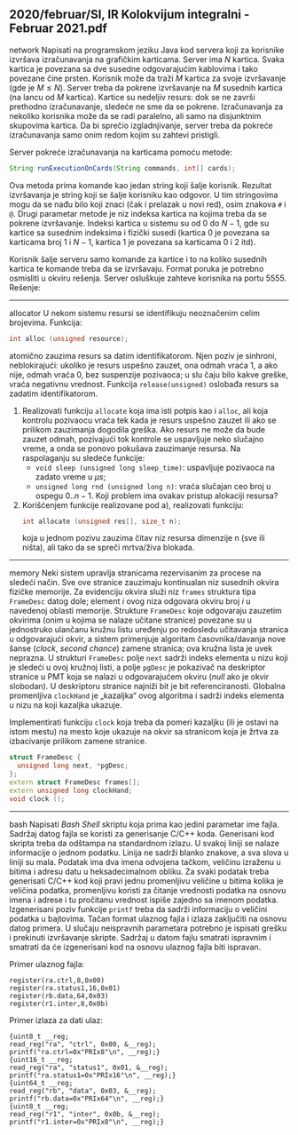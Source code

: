 2020/februar/SI, IR Kolokvijum integralni - Februar 2021.pdf
--------------------------------------------------------------------------------
network
Napisati  na  programskom  jeziku  Java  kod  servera  koji  za  korisnike  izvršava  izračunavanja  na 
grafičkim  karticama.  Server  ima $N$ kartica.  Svaka  kartica  je  povezana  sa  dve  susedne 
odgovarajućim kablovima i tako povezane čine prsten. Korisnik može da traži $M$ kartica za svoje 
izvršavanje (gde je $M \leq N$). Server treba da pokrene izvršavanje na $M$ susednih kartica (na lancu od 
$M$ kartica). Kartice su nedeljiv resurs: dok se ne završi prethodno izračunavanje, sledeće ne sme da 
se pokrene. Izračunavanja za nekoliko korisnika može da se radi paralelno, ali samo na disjunktnim 
skupovima kartica. Da bi sprečio izgladnjivanje, server treba da pokreće izračunavanja samo onim 
redom kojim su zahtevi pristigli.

Server pokreće izračunavanja na karticama pomoću metode:
```java
String runExecutionOnCards(String commands, int[] cards); 
```
Ova metoda prima komande kao jedan string koji šalje korisnik. Rezultat izvršavanja je string koji 
se šalje korisniku kao odgovor. U tim stringovima mogu da se nađu bilo koji znaci (čak i prelazak u 
novi red), osim znakova `#` i `@`. Drugi parametar metode je niz indeksa kartica na kojima treba da se 
pokrene  izvršavanje.  Indeksi  kartica  u  sistemu  su  od  0  do $N-1$,  gde  su  kartice  sa  susednim 
indeksima i fizički susedi (kartica 0 je povezana sa karticama broj 1 i $N-1$, kartica 1 je povezana sa 
karticama 0 i 2 itd).

Korisnik šalje serveru samo komande za kartice i to na koliko susednih kartica te komande treba da 
se  izvršavaju.  Format  poruka  je  potrebno  osmisliti  u  okviru  rešenja.  Server  osluškuje  zahteve 
korisnika na portu 5555. 
Rešenje: 

--------------------------------------------------------------------------------
allocator
U nekom sistemu resursi se identifikuju neoznačenim celim brojevima. Funkcija: 
```cpp
int alloc (unsigned resource);
```
atomično zauzima resurs sa datim identifikatorom. Njen poziv je sinhroni, neblokirajući: ukoliko je 
resurs uspešno zauzet, ona odmah vraća 1, a ako nije, odmah vraća 0, bez suspenzije pozivaoca; u 
slu čaju bilo kakve greške, vraća negativnu vrednost. Funkcija `release(unsigned)` oslobađa resurs 
sa zadatim identifikatorom.

1. Realizovati funkciju `allocate` koja ima isti potpis kao i `alloc`, ali koja kontrolu pozivaocu vraća tek kada je resurs uspešno zauzet ili ako se prilikom zauzimanja dogodila greška. Ako resurs ne može da bude zauzet odmah, pozivajući tok kontrole se uspavljuje neko slučajno vreme, a onda se ponovo pokušava zauzimanje resursa. Na raspolaganju su sledeće funkcije:
    - `void sleep (unsigned long sleep_time)`: uspavljuje pozivaoca na zadato vreme u $\mu s$;
    - `unsigned long rnd (unsigned long n)`: vraća slučajan ceo broj u ospegu $0..n-1$. 
Koji problem ima ovakav pristup alokaciji resursa? 
2. Korišćenjem funkcije realizovane pod a), realizovati funkciju:
   ```cpp
   int allocate (unsigned res[], size_t n);
   ```
   koja u jednom pozivu zauzima čitav niz resursa dimenzije n (sve ili ništa), ali tako da se spreči mrtva/živa blokada.

--------------------------------------------------------------------------------
memory
Neki  sistem  upravlja  stranicama  rezervisanim  za  procese  na  sledeći  način.  Sve  ove  stranice 
zauzimaju kontinualan niz susednih okvira fizičke memorije. Za evidenciju okvira služi niz `frames` 
struktura  tipa `FrameDesc` datog  dole;  element $i$ ovog  niza  odgovara  okviru  broj $i$ u  navedenoj 
oblasti  memorije.  Strukture `FrameDesc` koje  odgovaraju  zauzetim  okvirima  (onim  u  kojima  se 
nalaze učitane stranice) povezane su u jednostruko ulančanu kružnu listu uređenju po redosledu 
učitavanja  stranica  u  odgovarajući  okvir,  a  sistem  primenjuje  algoritam  časovnika/davanja  nove 
šanse  (*clock*, *second chance*)  zamene  stranica;  ova  kružna  lista  je  uvek  neprazna.  U  strukturi 
`FrameDesc` polje `next` sadrži indeks elementa u nizu koji je sledeći u ovoj kružnoj listi, a polje 
`pgDesc` je pokazivač na deskriptor stranice u PMT koja se nalazi u odgovarajućem okviru (*null* ako 
je okvir slobodan). U deskriptoru stranice najniži bit je bit referenciranosti. Globalna promenljiva 
`clockHand` je „kazaljka“ ovog algoritma i sadrži indeks elementa u nizu na koji kazaljka ukazuje.

Implementirati funkciju `clock` koja treba da pomeri kazaljku (ili je ostavi na istom mestu) na mesto 
koje ukazuje na okvir sa stranicom koja je žrtva za izbacivanje prilikom zamene stranice. 
```cpp
struct FrameDesc {
  unsigned long next, *pgDesc; 
}; 
extern struct FrameDesc frames[]; 
extern unsigned long clockHand; 
void clock ();
```

--------------------------------------------------------------------------------
bash
Napisati *Bash Shell* skriptu koja prima kao jedini parametar ime fajla. Sadržaj datog fajla se koristi 
za generisanje C/C++ koda. Generisani kod skripta treba da odštampa na standardnom izlazu. U 
svakoj liniji se nalaze informacije o jednom podatku. Linija ne sadrži blanko znakove, a sva slova u 
liniji su mala. Podatak ima dva imena odvojena tačkom, veličinu izraženu u bitima i adresu datu u 
heksadecimalnom  obliku.  Za  svaki  podatak  treba  generisati  C/C++  kod  koji  pravi  jednu 
promenljivu veličine u bitima kolika je veličina podatka, promenljivu koristi za čitanje vrednosti 
podatka  na  osnovu  imena  i  adrese  i  tu  pročitanu  vrednost  ispiše  zajedno  sa  imenom  podatka. 
Izgenerisani  poziv  funkcije `printf` treba  da  sadrži  informaciju  o  veličini  podatka  u  bajtovima. 
Tačan  format  ulaznog  fajla  i  izlaza  zaključiti  na  osnovu  datog  primera.  U  slučaju  neispravnih 
parametara potrebno je ispisati grešku i prekinuti izvršavanje skripte. Sadržaj u datom fajlu smatrati 
ispravnim i smatrati da će izgenerisani kod na osnovu ulaznog fajla biti ispravan. 

Primer ulaznog fajla: 
```
register(ra.ctrl,8,0x00) 
register(ra.status1,16,0x01) 
register(rb.data,64,0x03) 
register(r1.inter,8,0x0b) 
```
Primer izlaza za dati ulaz: 
```
{uint8_t __reg; 
read_reg("ra", "ctrl", 0x00, &__reg); 
printf("ra.ctrl=0x"PRIx8"\n", __reg);} 
{uint16_t __reg; 
read_reg("ra", "status1", 0x01, &__reg); 
printf("ra.status1=0x"PRIx16"\n", __reg);} 
{uint64_t __reg; 
read_reg("rb", "data", 0x03, &__reg); 
printf("rb.data=0x"PRIx64"\n", __reg);} 
{uint8_t __reg; 
read_reg("r1", "inter", 0x0b, &__reg); 
printf("r1.inter=0x"PRIx8"\n", __reg);}
```
